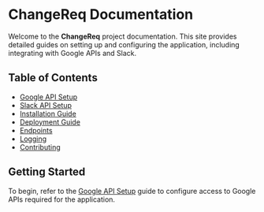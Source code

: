# ChangeReq Documentation

Welcome to the **ChangeReq** project documentation. This site provides detailed guides on setting up and configuring the application, including integrating with Google APIs and Slack.

## Table of Contents

- [Google API Setup](google_api_setup.md)
- [Slack API Setup](slack_api_setup.md)
- [Installation Guide](README.md#installation)
- [Deployment Guide](README.md#deployment-with-railway)
- [Endpoints](README.md#endpoints)
- [Logging](README.md#logging)
- [Contributing](README.md#contributing)

## Getting Started

To begin, refer to the [Google API Setup](google_api_setup.md) guide to configure access to Google APIs required for the application.
